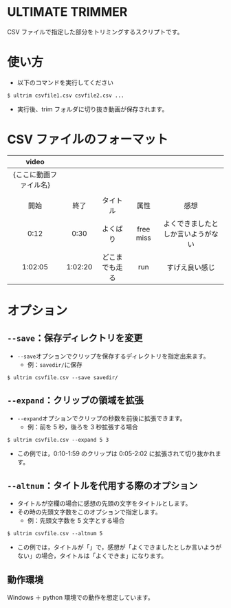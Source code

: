 # ULTIMATE TRIMMER

CSV ファイルで指定した部分をトリミングするスクリプトです。

# 使い方

- 以下のコマンドを実行してください

```
$ ultrim csvfile1.csv csvfile2.csv ...
```

- 実行後、trim フォルダに切り抜き動画が保存されます。

# CSV ファイルのフォーマット

|         video          |         |                |           |                                    |
| :--------------------: | :-----: | :------------: | :-------: | :--------------------------------: |
| {ここに動画ファイル名} |         |                |           |                                    |
|                        |         |                |           |                                    |
|          開始          |  終了   |    タイトル    |   属性    |                感想                |
|          0:12          |  0:30   |    よくばり    | free miss | よくできましたとしか言いようがない |
|        1:02:05         | 1:02:20 | どこまでも走る |    run    |           すげえ良い感じ           |

# オプション

## `--save`：保存ディレクトリを変更

- `--save`オプションでクリップを保存するディレクトリを指定出来ます。
  - 例：`savedir/`に保存

```
$ ultrim csvfile.csv --save savedir/
```

## `--expand`：クリップの領域を拡張

- `--expand`オプションでクリップの秒数を前後に拡張できます。
  - 例：前を 5 秒，後ろを 3 秒拡張する場合

```
$ ultrim csvfile.csv --expand 5 3
```

- この例では，0:10-1:59 のクリップは 0:05-2:02 に拡張されて切り抜かれます。

## `--altnum`：タイトルを代用する際のオプション

- タイトルが空欄の場合に感想の先頭の文字をタイトルとします。
- その時の先頭文字数をこのオプションで指定します。
  - 例：先頭文字数を 5 文字とする場合

```
$ ultrim csvfile.csv --altnum 5
```

- この例では，タイトルが「」で，感想が「よくできましたとしか言いようがない」の場合，タイトルは「よくできま」になります。

## 動作環境

Windows ＋ python 環境での動作を想定しています。
